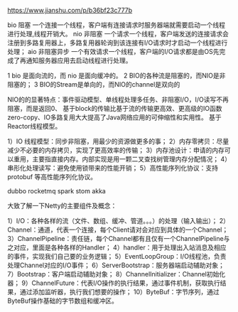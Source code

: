 https://www.jianshu.com/p/b36bf23c777b

bio 阻塞 
一个连接一个线程，客户端有连接请求时服务器端就需要启动一个线程进行处理,线程开销大。
nio 非阻塞
一个请求一个线程，客户端发送的连接请求会注册到多路复用器上，多路复用器轮询到该连接有I/O请求时才启动一个线程进行处理；
aio 非阻塞异步
一个有效请求一个线程，客户端的I/O请求都是由OS先完成了再通知服务器应用去启动线程进行处理。

1 bio 是面向流的，而 nio 是面向缓冲的。
2 BIO的各种流是阻塞的，而NIO是非阻塞的；
3 BIO的Stream是单向的，而NIO的channel是双向的

NIO的的显著特点：事件驱动模型、单线程处理多任务、非阻塞I/O，I/O读写不再阻塞，而是返回0、
基于block的传输比基于流的传输更高效、更高级的IO函数zero-copy、IO多路复用大大提高了Java网络应用的可伸缩性和实用性。
基于Reactor线程模型。

1）IO 线程模型：同步非阻塞，用最少的资源做更多的事；
2）内存零拷贝：尽量减少不必要的内存拷贝，实现了更高效率的传输；
3）内存池设计：申请的内存可以重用，主要指直接内存。内部实现是用一颗二叉查找树管理内存分配情况；
4）串形化处理读写：避免使用锁带来的性能开销；
5）高性能序列化协议：支持 protobuf 等高性能序列化协议。

dubbo 
rocketmq 
spark
stom
akka

大致了解一下Netty的主要组件及概念：

1）I/O：各种各样的流（文件、数组、缓冲、管道。。。）的处理（输入输出）；
2）Channel：通道，代表一个连接，每个Client请对会对应到具体的一个Channel；
3）ChannelPipeline：责任链，每个Channel都有且仅有一个ChannelPipeline与之对应，里面是各种各样的Handler；
4）handler：用于处理出入站消息及相应的事件，实现我们自己要的业务逻辑；
5）EventLoopGroup：I/O线程池，负责处理Channel对应的I/O事件；
6）ServerBootstrap：服务器端启动辅助对象；
7）Bootstrap：客户端启动辅助对象；
8）ChannelInitializer：Channel初始化器；
9）ChannelFuture：代表I/O操作的执行结果，通过事件机制，获取执行结果，通过添加监听器，执行我们想要的操作；
10）ByteBuf：字节序列，通过ByteBuf操作基础的字节数组和缓冲区。

